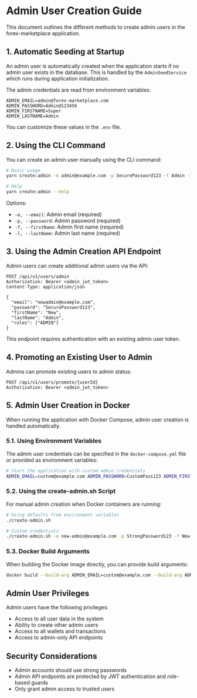 # Admin User Creation Guide

This document outlines the different methods to create admin users in the forex-marketplace application.

## 1. Automatic Seeding at Startup

An admin user is automatically created when the application starts if no admin user exists in the database. This is handled by the `AdminSeedService` which runs during application initialization.

The admin credentials are read from environment variables:

```
ADMIN_EMAIL=admin@forex-marketplace.com
ADMIN_PASSWORD=Admin@123456
ADMIN_FIRSTNAME=Super
ADMIN_LASTNAME=Admin
```

You can customize these values in the `.env` file.

## 2. Using the CLI Command

You can create an admin user manually using the CLI command:

```bash
# Basic usage
yarn create:admin -e admin@example.com -p SecurePassword123 -f Admin -l User

# Help
yarn create:admin --help
```

Options:

- `-e, --email`: Admin email (required)
- `-p, --password`: Admin password (required)
- `-f, --firstName`: Admin first name (required)
- `-l, --lastName`: Admin last name (required)

## 3. Using the Admin Creation API Endpoint

Admin users can create additional admin users via the API:

```http
POST /api/v1/users/admin
Authorization: Bearer <admin_jwt_token>
Content-Type: application/json

{
  "email": "newadmin@example.com",
  "password": "SecurePassword123",
  "firstName": "New",
  "lastName": "Admin",
  "roles": ["ADMIN"]
}
```

This endpoint requires authentication with an existing admin user token.

## 4. Promoting an Existing User to Admin

Admins can promote existing users to admin status:

```http
POST /api/v1/users/promote/{userId}
Authorization: Bearer <admin_jwt_token>
```

## 5. Admin User Creation in Docker

When running the application with Docker Compose, admin user creation is handled automatically.

### 5.1. Using Environment Variables

The admin user credentials can be specified in the `docker-compose.yml` file or provided as environment variables:

```bash
# Start the application with custom admin credentials
ADMIN_EMAIL=custom@example.com ADMIN_PASSWORD=CustomPass123 ADMIN_FIRSTNAME=Custom ADMIN_LASTNAME=AdminUser docker-compose up
```

### 5.2. Using the create-admin.sh Script

For manual admin creation when Docker containers are running:

```bash
# Using defaults from environment variables
./create-admin.sh

# Custom credentials
./create-admin.sh -e new-admin@example.com -p StrongPassword123 -f New -l Admin
```

### 5.3. Docker Build Arguments

When building the Docker image directly, you can provide build arguments:

```bash
docker build --build-arg ADMIN_EMAIL=custom@example.com --build-arg ADMIN_PASSWORD=SecurePass123 -t forex-marketplace .
```

## Admin User Privileges

Admin users have the following privileges:

- Access to all user data in the system
- Ability to create other admin users
- Access to all wallets and transactions
- Access to admin-only API endpoints

## Security Considerations

- Admin accounts should use strong passwords
- Admin API endpoints are protected by JWT authentication and role-based guards
- Only grant admin access to trusted users
